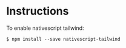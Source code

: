 # Instructions


To enable nativescript tailwind:

<code>$ npm install --save nativescript-tailwind</code>



